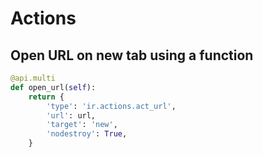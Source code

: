 # Actions

## Open URL on new tab using a function

```python
@api.multi
def open_url(self):
    return {
        'type': 'ir.actions.act_url',
        'url': url,
        'target': 'new',
        'nodestroy': True,
    }
```
